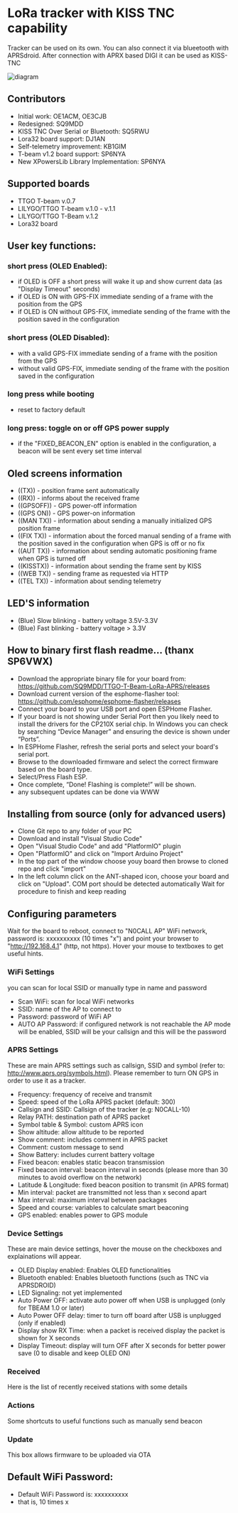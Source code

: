 # LoRa tracker with KISS TNC capability

Tracker can be used on its own. 
You can also connect it via blueetooth with APRSdroid.
After connection with APRX based DIGI it can be used as KISS-TNC

![diagram](https://github.com/SQ9MDD/TTGO-T-Beam-LoRa-APRS/blob/master/img/digi-schemat.png)

## Contributors
* Initial work: OE1ACM, OE3CJB
* Redesigned: SQ9MDD
* KISS TNC Over Serial or Bluetooth: SQ5RWU
* Lora32 board support: DJ1AN
* Self-telemetry improvement: KB1GIM
* T-beam v1.2 board support: SP6NYA
* New XPowersLib Library Implementation: SP6NYA

## Supported boards
* TTGO T-beam v.0.7
* LILYGO/TTGO T-beam v.1.0 - v.1.1
* LILYGO/TTGO T-Beam v.1.2
* Lora32 board

## User key functions:
### short press (OLED Enabled):
* if OLED is OFF a short press will wake it up and show current data (as "Display Timeout" seconds)
* if OLED is ON with GPS-FIX immediate sending of a frame with the position from the GPS
* if OLED is ON without GPS-FIX, immediate sending of the frame with the position saved in the configuration

### short press (OLED Disabled):
* with a valid GPS-FIX immediate sending of a frame with the position from the GPS
* without valid GPS-FIX, immediate sending of the frame with the position saved in the configuration

### long press while booting 
* reset to factory default

### long press: toggle on or off GPS power supply 
* if the "FIXED_BEACON_EN" option is enabled in the configuration, a beacon will be sent every set time interval

## Oled screens information
* ((TX)) - position frame sent automatically
* ((RX)) - informs about the received frame 
* ((GPSOFF)) - GPS power-off information
* ((GPS ON)) - GPS power-on information
* ((MAN TX)) - information about sending a manually initialized GPS position frame
* ((FIX TX)) - information about the forced manual sending of a frame with the position saved in the configuration when GPS is off or no fix
* ((AUT TX)) - information about sending automatic positioning frame when GPS is turned off
* ((KISSTX)) - information about sending the frame sent by KISS
* ((WEB TX)) - sending frame as requested via HTTP
* ((TEL TX)) - information about sending telemetry
## LED'S information
* (Blue) Slow blinking - battery voltage 3.5V-3.3V
* (Blue) Fast blinking - battery voltage > 3.3V 

## How to binary first flash readme... (thanx SP6VWX)
* Download the appropriate binary file for your board from: https://github.com/SQ9MDD/TTGO-T-Beam-LoRa-APRS/releases
* Download current version of the esphome-flasher tool: https://github.com/esphome/esphome-flasher/releases
* Connect your board to your USB port and open ESPHome Flasher.
* If your board is not showing under Serial Port then you likely need to install the drivers for the CP210X serial chip. In Windows you can check by searching “Device Manager” and ensuring the device is shown under “Ports”.
* In ESPHome Flasher, refresh the serial ports and select your board's serial port.
* Browse to the downloaded firmware and select the correct firmware based on the board type.
* Select/Press Flash ESP.
* Once complete, “Done! Flashing is complete!” will be shown.
* any subsequent updates can be done via WWW

## Installing from source (only for advanced users)
* Clone Git repo to any folder of your PC
* Download and install "Visual Studio Code"
* Open "Visual Studio Code" and add "PlatformIO" plugin
* Open "PlatformIO" and click on "Import Arduino Project"
* In the top part of the window choose youy board then browse to cloned repo and click "import"
* In the left column click on the ANT-shaped icon, choose your board and click on "Upload". COM port should be detected automatically Wait for procedure to finish and keep reading

## Configuring parameters
Wait for the board to reboot, connect to "N0CALL AP" WiFi network, password is: xxxxxxxxxx (10 times "x") and point your browser to "http://192.168.4.1" (http, not http*s*). Hover your mouse to textboxes to get useful hints.

### WiFi Settings
you can scan for local SSID or manually type in name and password
* Scan WiFi: scan for local WiFi networks
* SSID: name of the AP to connect to
* Password: password of WiFi AP
* AUTO AP Password: if configured network is not reachable the AP mode will be enabled, SSID will be your callsign and this will be the password

###  APRS Settings
These are main APRS settings such as callsign, SSID and symbol (refer to: http://www.aprs.org/symbols.html). Please remember to turn ON GPS in order to use it as a tracker.
* Frequency: frequency of receive and transmit
* Speed: speed of the LoRa APRS packet (default: 300)
* Callsign and SSID: Callsign of the tracker (e.g: N0CALL-10)
* Relay PATH: destination path of APRS packet
* Symbol table & Symbol: custom APRS icon
* Show altitude: allow altitude to be reported
* Show comment: includes comment in APRS packet
* Comment: custom message to send
* Show Battery: includes current battery voltage
* Fixed beacon: enables static beacon transmission
* Fixed beacon interval: beacon interval in seconds (please more than 30 minutes to avoid overflow on the network)
* Latitude & Longitude: fixed beacon position to transmit (in APRS format)
* Min interval: packet are transmitted not less than x second apart
* Max interval: maximum interval between packages
* Speed and course: variables to calculate smart beaconing
* GPS enabled: enables power to GPS module

### Device Settings
These are main device settings, hover the mouse on the checkboxes and explainations will appear.
* OLED Display enabled: Enables OLED functionalities
* Bluetooth enabled: Enables bluetooth functions (such as TNC via APRSDROID)
* LED Signaling: not yet implemented
* Auto Power OFF: activate auto power off when USB is unplugged (only for TBEAM 1.0 or later)
* Auto Power OFF delay: timer to turn off board after USB is unplugged (only if enabled)
* Display show RX Time: when a packet is received display the packet is shown for X seconds
* Display Timeout: display will turn OFF after X seconds for better power save (0 to disable and keep OLED ON)

### Received
Here is the list of recently received stations with some details

### Actions
Some shortcuts to useful functions such as manually send beacon

### Update
This box allows firmware to be uploaded via OTA

## Default WiFi Password:
* Default WiFi Password is: xxxxxxxxxx
* that is, 10 times x
